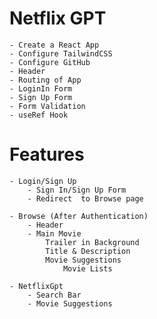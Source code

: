 
# Netflix GPT

    - Create a React App
    - Configure TailwindCSS
    - Configure GitHub
    - Header 
    - Routing of App
    - LoginIn Form
    - Sign Up Form
    - Form Validation
    - useRef Hook


# Features

    - Login/Sign Up 
        - Sign In/Sign Up Form
        - Redirect  to Browse page

    - Browse (After Authentication)
        - Header
        - Main Movie
            Trailer in Background
            Title & Description
            Movie Suggestions
                Movie Lists 

    - NetflixGpt
        - Search Bar
        - Movie Suggestions 